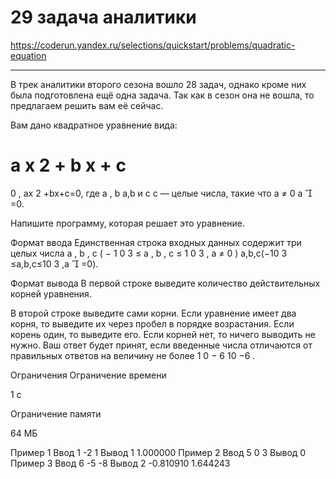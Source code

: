 # 29 задача аналитики
https://coderun.yandex.ru/selections/quickstart/problems/quadratic-equation
___
В трек аналитики второго сезона вошло 28 задач, однако кроме них была подготовлена ещё одна задача. Так как в сезон она не вошла, то предлагаем решить вам её сейчас.

Вам дано квадратное уравнение вида:

a
x
2
+
b
x
+
c
=
0
,
ax
2
+bx+c=0,
где
a
,
b
a,b и
c
c — целые числа, такие что
a
≠
0
a

=0.

Напишите программу, которая решает это уравнение.

Формат ввода
Единственная строка входных данных содержит три целых числа
a
,
b
,
c
(
−
1
0
3
≤
a
,
b
,
c
≤
1
0
3
,
a
≠
0
)
a,b,c(−10
3
≤a,b,c≤10
3
,a

=0).

Формат вывода
В первой строке выведите количество действительных корней уравнения.

В второй строке выведите сами корни. Если уравнение имеет два корня, то выведите их через пробел в порядке возрастания. Если корень один, то выведите его. Если корней нет, то ничего выводить не нужно. Ваш ответ будет принят, если введенные числа отличаются от правильных ответов на величину не более
1
0
−
6
10
−6
.

Ограничения
Ограничение времени

1 с

Ограничение памяти

64 МБ

Пример 1
Ввод
1 -2 1
Вывод
1
1.000000
Пример 2
Ввод
5 0 3
Вывод
0
Пример 3
Ввод
6 -5 -8
Вывод
2
-0.810910 1.644243
